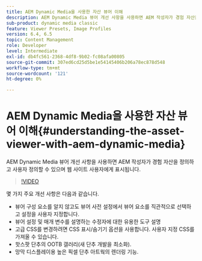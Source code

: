 ```yaml
---
title: AEM Dynamic Media을 사용한 자산 뷰어 이해
description: AEM Dynamic Media 뷰어 개선 사항을 사용하면 AEM 작성자가 경험 자산을 정의하고 사용자 정의할 수 있으며 웹 사이트 사용자에게 표시됩니다.
sub-product: dynamic media classic
feature: Viewer Presets, Image Profiles
version: 6.4, 6.5
topic: Content Management
role: Developer
level: Intermediate
exl-id: db4fc561-2368-4df8-9b02-fc08afa00805
source-git-commit: 307ed6cd25d5be1e54145406b206a78ec878d548
workflow-type: tm+mt
source-wordcount: '121'
ht-degree: 0%

---
```


# AEM Dynamic Media을 사용한 자산 뷰어 이해{#understanding-the-asset-viewer-with-aem-dynamic-media}

AEM Dynamic Media 뷰어 개선 사항을 사용하면 AEM 작성자가 경험 자산을 정의하고 사용자 정의할 수 있으며 웹 사이트 사용자에게 표시됩니다.

>[!VIDEO](https://video.tv.adobe.com/v/17783/?quality=9&learn=on)

몇 가지 주요 개선 사항은 다음과 같습니다.

* 뷰어 구성 요소를 알지 않고도 뷰어 사전 설정에서 뷰어 요소를 직관적으로 선택하고 설정을 사용자 지정합니다.
* 뷰어 설정 및 매개 변수를 설명하는 수정자에 대한 유용한 도구 설명
* 고급 CSS를 변경하려면 CSS 표시/숨기기 옵션을 사용합니다. 사용자 지정 CSS를 가져올 수 있습니다.
* 핫스팟 단추의 OOTB 갤러리(새 단추 개발을 최소화).
* 망막 디스플레이용 높은 픽셀 단추 아트웍의 렌더링 기능.
